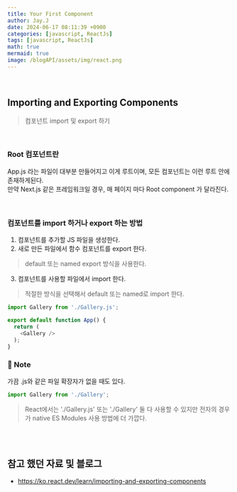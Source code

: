 ```yaml
---
title: Your First Component
author: Jay.J
date: 2024-06-17 08:11:39 +0900
categories: [javascript, ReactJs]
tags: [javascript, ReactJs]
math: true
mermaid: true
image: /blogAPI/assets/img/react.png
---
```


<br>

## Importing and Exporting Components
> 컴포넌트 import 및 export 하기
<br>

### Root 컴포넌트란

App.js 라는 파일이 대부분 만들어지고 이게 루트이며, 모든 컴포넌트는 이런 루트 안에 존재하게된다.<br/>
만약 Next.js 같은 프레임워크일 경우, 매 페이지 마다 Root component 가 달라진다.

<br>

### 컴포넌트를 import 하거나 export 하는 방법

1. 컴포넌트를 추가할 JS 파일을 생성한다.
2. 새로 만든 파일에서 함수 컴포넌트를 export 한다.
> default 또는 named export 방식을 사용한다.
3. 컴포넌트를 사용할 파일에서 import 한다.
> 적절한 방식을 선택해서 default 또는 named로 import 한다.

```js
import Gallery from './Gallery.js';

export default function App() {
  return (
    <Gallery />
  );
}
```

### 📝 Note

가끔 .js와 같은 파일 확장자가 없을 때도 있다.

```js
import Gallery from './Gallery';
```
> React에서는 './Gallery.js' 또는 './Gallery' 둘 다 사용할 수 있지만 전자의 경우가 native ES Modules 사용 방법에 더 가깝다.

<br>
<br>

## 참고 했던 자료 및 블로그  
 - <a href="https://ko.react.dev/learn/importing-and-exporting-components" target="_blank">https://ko.react.dev/learn/importing-and-exporting-components</a>
 
